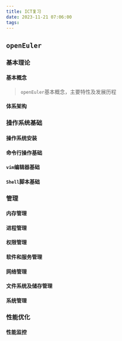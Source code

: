 ```yaml
---
title: ICT复习
date: 2023-11-21 07:06:00
tags:
---
```


## `openEuler`

### 基本理论

#### 基本概念

> `openEuler`基本概念，主要特性及发展历程



#### 体系架构

### 操作系统基础

#### 操作系统安装

#### 命令行操作基础

#### `vim`编辑器基础

#### `Shell`脚本基础

### 管理

#### 内存管理

#### 进程管理

#### 权限管理

#### 软件和服务管理

#### 网络管理

#### 文件系统及储存管理

#### 系统管理

### 性能优化

#### 性能监控

